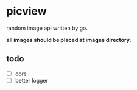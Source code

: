 # picview

random image api written by go.

**all images should be placed at images directory.**

## todo
- [ ] cors
- [ ] better logger 